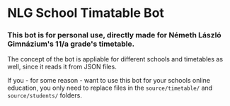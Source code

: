 # NLG School Timatable Bot

### This bot is for personal use, directly made for Németh László Gimnázium's 11/a grade's timetable.

The concept of the bot is appliable for different schools and timetables as well, since it reads it from JSON files.

If you - for some reason - want to use this bot for your schools online education, you only need to replace files in the `source/timetable/` and `source/students/` folders.
